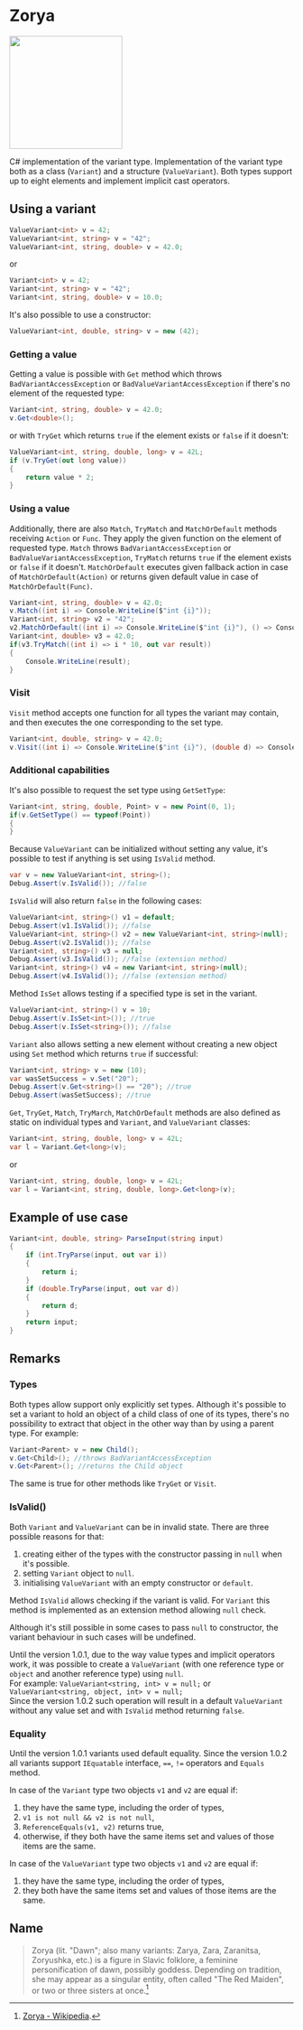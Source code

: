 # Zorya

<img src="https://user-images.githubusercontent.com/26044987/196815159-5821225b-b35a-4dc0-b593-632874bdd4f2.png" width="200">

C# implementation of the variant type.
Implementation of the variant type both as a class (`Variant`) and a structure (`ValueVariant`). Both types support up to eight elements and implement implicit cast operators.

## Using a variant

```csharp
ValueVariant<int> v = 42;
ValueVariant<int, string> v = "42";
ValueVariant<int, string, double> v = 42.0;
```
or
```csharp
Variant<int> v = 42;
Variant<int, string> v = "42";
Variant<int, string, double> v = 10.0;
```
It's also possible to use a constructor:
```csharp
ValueVariant<int, double, string> v = new (42);
```
### Getting a value
Getting a value is possible with `Get` method which throws `BadVariantAccessException` or `BadValueVariantAccessException` if there's no element of the requested type:
```csharp
Variant<int, string, double> v = 42.0;
v.Get<double>();
```
or with `TryGet` which returns `true` if the element exists or `false` if it doesn't:
```csharp
ValueVariant<int, string, double, long> v = 42L;
if (v.TryGet(out long value))
{
    return value * 2;
}
```
### Using a value
Additionally, there are also `Match`, `TryMatch` and `MatchOrDefault` methods receiving `Action` or `Func`.
They apply the given function on the element of requested type. `Match` throws `BadVariantAccessException` or `BadValueVariantAccessException`, `TryMatch` returns `true` if the element exists or `false` if it doesn't.
`MatchOrDefault` executes given fallback action in case of `MatchOrDefault(Action)` or returns given default value in case of `MatchOrDefault(Func)`.
```csharp
Variant<int, string, double> v = 42.0;
v.Match((int i) => Console.WriteLine($"int {i}"));
Variant<int, string> v2 = "42";
v2.MatchOrDefault((int i) => Console.WriteLine($"int {i}"), () => Console.WriteLine("Incorrect type"));
Variant<int, double> v3 = 42.0;
if(v3.TryMatch((int i) => i * 10, out var result))
{
    Console.WriteLine(result);
}
```
### Visit
`Visit` method accepts one function for all types the variant may contain, and then executes the one corresponding to the set type.
```csharp
Variant<int, double, string> v = 42.0;
v.Visit((int i) => Console.WriteLine($"int {i}"), (double d) => Console.WriteLine($"double {d}", (string s) => Console.WriteLine($"string {s}");
```
### Additional capabilities
It's also possible to request the set type using `GetSetType`:
```csharp
Variant<int, string, double, Point> v = new Point(0, 1);
if(v.GetSetType() == typeof(Point))
{
}
```
Because `ValueVariant` can be initialized without setting any value, it's possible to test if anything is set using `IsValid` method.
```csharp
var v = new ValueVariant<int, string>();
Debug.Assert(v.IsValid()); //false
```
`IsValid` will also return `false` in the following cases:
```csharp
ValueVariant<int, string>() v1 = default;
Debug.Assert(v1.IsValid()); //false
ValueVariant<int, string>() v2 = new ValueVariant<int, string>(null);
Debug.Assert(v2.IsValid()); //false
Variant<int, string>() v3 = null;
Debug.Assert(v3.IsValid()); //false (extension method)
Variant<int, string>() v4 = new Variant<int, string>(null);
Debug.Assert(v4.IsValid()); //false (extension method)
```
Method `IsSet` allows testing if a specified type is set in the variant. 
```csharp
ValueVariant<int, string>() v = 10;
Debug.Assert(v.IsSet<int>()); //true
Debug.Assert(v.IsSet<string>()); //false
```
`Variant` also allows setting a new element without creating a new object using `Set` method which returns `true` if successful:
```csharp
Variant<int, string> v = new (10);
var wasSetSuccess = v.Set("20");
Debug.Assert(v.Get<string>() == "20"); //true
Debug.Assert(wasSetSuccess); //true
```
`Get`, `TryGet`, `Match`, `TryMarch`, `MatchOrDefault` methods are also defined as static on individual types and `Variant`, and `ValueVariant` classes:
```csharp
Variant<int, string, double, long> v = 42L;
var l = Variant.Get<long>(v);
```
or
```csharp
Variant<int, string, double, long> v = 42L;
var l = Variant<int, string, double, long>.Get<long>(v);
```
## Example of use case

```csharp
Variant<int, double, string> ParseInput(string input)
{
    if (int.TryParse(input, out var i))
    {
        return i;
    }
    if (double.TryParse(input, out var d))
    {
        return d;
    }
    return input;
}
```

## Remarks
### Types
Both types allow support only explicitly set types. Although it's possible to set a variant to hold an object of a child class of one of its types, there's no possibility to extract that object in the other way than by using a parent type.
For example:
```csharp
Variant<Parent> v = new Child();
v.Get<Child>(); //throws BadVariantAccessException
v.Get<Parent>(); //returns the Child object
```
The same is true for other methods like `TryGet` or `Visit`.

### IsValid()

Both `Variant` and `ValueVariant` can be in invalid state. There are three possible reasons for that:
1. creating either of the types with the constructor passing in `null` when it's possible.
2. setting `Variant` object to `null`.
3. initialising `ValueVariant` with an empty constructor or `default`.

Method `IsValid` allows checking if the variant is valid. For `Variant` this method is implemented as an extension method allowing `null` check.

Although it's still possible in some cases to pass `null` to constructor, the variant behaviour in such cases will be undefined.

Until the version 1.0.1, due to the way value types and implicit operators work, it was possible to create a `ValueVariant` (with one reference type or `object` and another reference type) using `null`.  
For example: `ValueVariant<string, int> v = null;` or `ValueVariant<string, object, int> v = null;`  
Since the version 1.0.2 such operation will result in a default `ValueVariant` without any value set and with `IsValid` method returning `false`.  

### Equality

Until the version 1.0.1 variants used default equality. Since the version 1.0.2 all variants support `IEquatable` interface, `==`, `!=` operators and `Equals` method.

In case of the `Variant` type two objects `v1` and `v2` are equal if:
1. they have the same type, including the order of types,
2. `v1 is not null && v2 is not null`,
3. `ReferenceEquals(v1, v2)` returns true,
4. otherwise, if they both have the same items set and values of those items are the same.

In case of the `ValueVariant` type two objects `v1` and `v2` are equal if:
1. they have the same type, including the order of types,
2. they both have the same items set and values of those items are the same.
## Name

> Zorya (lit. "Dawn"; also many variants: Zarya, Zara, Zaranitsa, Zoryushka, etc.) is a figure in Slavic folklore, a feminine personification of dawn, possibly goddess. Depending on tradition, she may appear as a singular entity, often called "The Red Maiden", or two or three sisters at once.[^link]

[^link]: [Zorya - Wikipedia](https://en.wikipedia.org/wiki/Zorya).
